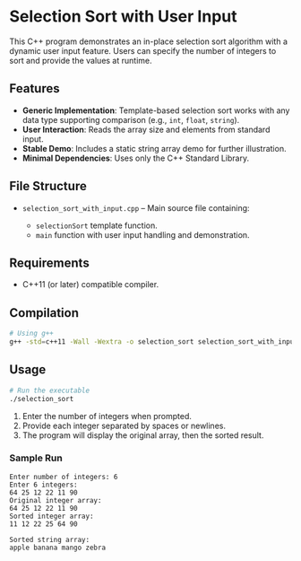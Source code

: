 # Selection Sort with User Input

This C++ program demonstrates an in-place selection sort algorithm with a dynamic user input feature. Users can specify the number of integers to sort and provide the values at runtime.

## Features

* **Generic Implementation**: Template-based selection sort works with any data type supporting comparison (e.g., `int`, `float`, `string`).
* **User Interaction**: Reads the array size and elements from standard input.
* **Stable Demo**: Includes a static string array demo for further illustration.
* **Minimal Dependencies**: Uses only the C++ Standard Library.

## File Structure

* `selection_sort_with_input.cpp` – Main source file containing:

  * `selectionSort` template function.
  * `main` function with user input handling and demonstration.

## Requirements

* C++11 (or later) compatible compiler.

## Compilation

```bash
# Using g++
g++ -std=c++11 -Wall -Wextra -o selection_sort selection_sort_with_input.cpp
```

## Usage

```bash
# Run the executable
./selection_sort
```

1. Enter the number of integers when prompted.
2. Provide each integer separated by spaces or newlines.
3. The program will display the original array, then the sorted result.

### Sample Run

```
Enter number of integers: 6
Enter 6 integers:
64 25 12 22 11 90
Original integer array:
64 25 12 22 11 90
Sorted integer array:
11 12 22 25 64 90

Sorted string array:
apple banana mango zebra
```

